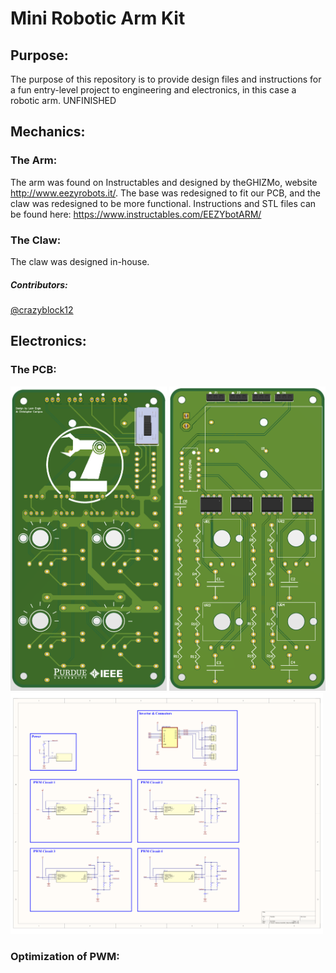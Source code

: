 # Mini Robotic Arm Kit
## Purpose:
The purpose of this repository is to provide design files and instructions for a fun entry-level project to engineering and electronics, in this case a robotic arm. UNFINISHED

## Mechanics:
### The Arm:
The arm was found on Instructables and designed by theGHIZMo, website http://www.eezyrobots.it/. The base was redesigned to fit our PCB, and the claw was redesigned to be more functional. Instructions and STL files can be found here: https://www.instructables.com/EEZYbotARM/

### The Claw: 
The claw was designed in-house.
##### Contributors:
[@crazyblock12](https://github.com/crazyblock12)

## Electronics:
### The PCB:
<img src="images/PCB_Front_Picture.png" width="250" /> <img src="images/PCB_Back_Picture.png" width="250" /> <img src="images/schematicPhotoColor.png" width="500" />



### Optimization of PWM:

